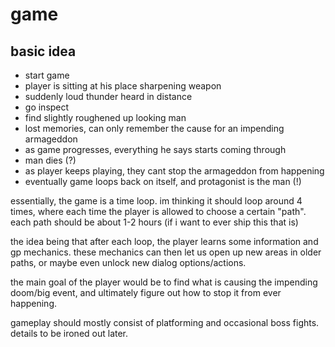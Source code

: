 # game

## basic idea

- start game
- player is sitting at his place sharpening weapon
- suddenly loud thunder heard in distance
- go inspect
- find slightly roughened up looking man
- lost memories, can only remember the cause for an impending armageddon
- as game progresses, everything he says starts coming through
- man dies (?)
- as player keeps playing, they cant stop the armageddon from happening
- eventually game loops back on itself, and protagonist is the man (!)

essentially, the game is a time loop. im thinking it should loop around 4 times,
where each time the player is allowed to choose a certain "path".
each path should be about 1-2 hours (if i want to ever ship this that is)

the idea being that after each loop, the player learns some information and gp mechanics.
these mechanics can then let us open up new areas in older paths, or maybe even unlock new dialog options/actions.

the main goal of the player would be to find what is causing the impending doom/big event,
and ultimately figure out how to stop it from ever happening.

gameplay should mostly consist of platforming and occasional boss fights.
details to be ironed out later.
